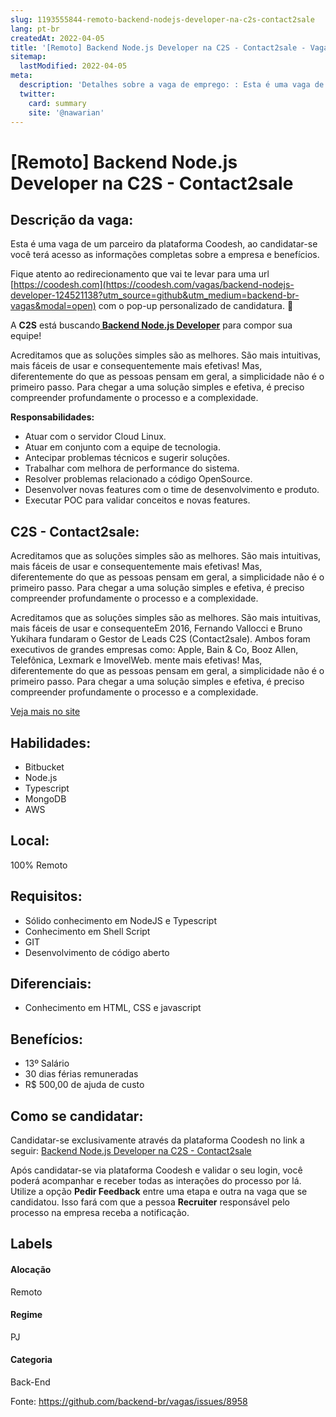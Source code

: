 ```yaml
---
slug: 1193555844-remoto-backend-nodejs-developer-na-c2s-contact2sale
lang: pt-br
createdAt: 2022-04-05
title: '[Remoto] Backend Node.js Developer na C2S - Contact2sale - Vaga de Emprego'
sitemap:
  lastModified: 2022-04-05
meta:
  description: 'Detalhes sobre a vaga de emprego: : Esta é uma vaga de um parceiro da plataforma Coodesh, ao candidatar-se você terá acesso as informações completas sobre a empresa e benefícios.  Fique atento ao redirecionamento que vai te levar para uma url [https://coodesh.com](https://coodesh.com/vagas/backend-nodejs-developer-124521138?utm_source=github&utm_medium=backend-br-vagas&modal=open) com o pop-up personalizado de candidatura. 👋 <p>A <strong>C2S</strong> está buscando<strong><ins> Backend Node.js Developer</ins></strong> para compor sua equipe!</p> <p>Acreditamos que as soluções simples são as melhores. São mais intuitivas, mais fáceis de usar e consequentemente mais efetivas! Mas, diferentemente do que as pessoas pensam em geral, a simplicidade não é o primeiro passo. Para chegar a uma solução simples e efetiva, é preciso compreender profundamente o processo e a complexidade.</p> <p><strong>Responsabilidades:</strong></p> <ul> <li>Atuar com o servidor Cloud Linux.</li> <li>Atuar em conjunto com a equipe de tecnologia.</li> <li>Antecipar problemas técnicos e sugerir soluções.</li> <li>Trabalhar com melhora de performance do sistema.</li> <li>Resolver problemas relacionado a código OpenSource.</li> <li>Desenvolver novas features com o time de desenvolvimento e produto.</li> <li>Executar POC para validar conceitos e novas features.</li> </ul>'
  twitter:
    card: summary
    site: '@nawarian'
---
```


# [Remoto] Backend Node.js Developer na C2S - Contact2sale

## Descrição da vaga: 
Esta é uma vaga de um parceiro da plataforma Coodesh, ao candidatar-se você terá acesso as informações completas sobre a empresa e benefícios.


Fique atento ao redirecionamento que vai te levar para uma url [https://coodesh.com](https://coodesh.com/vagas/backend-nodejs-developer-124521138?utm_source=github&utm_medium=backend-br-vagas&modal=open) com o pop-up personalizado de candidatura. 👋
<p>A <strong>C2S</strong> está buscando<strong><ins> Backend Node.js Developer</ins></strong> para compor sua equipe!</p>
<p>Acreditamos que as soluções simples são as melhores. São mais intuitivas, mais fáceis de usar e consequentemente mais efetivas! Mas, diferentemente do que as pessoas pensam em geral, a simplicidade não é o primeiro passo. Para chegar a uma solução simples e efetiva, é preciso compreender profundamente o processo e a complexidade.</p>
<p><strong>Responsabilidades:</strong></p>
<ul>
<li>Atuar com o servidor Cloud Linux.</li>
<li>Atuar em conjunto com a equipe de tecnologia.</li>
<li>Antecipar problemas técnicos e sugerir soluções.</li>
<li>Trabalhar com melhora de performance do sistema.</li>
<li>Resolver problemas relacionado a código OpenSource.</li>
<li>Desenvolver novas features com o time de desenvolvimento e produto.</li>
<li>Executar POC para validar conceitos e novas features.</li>
</ul>

## C2S - Contact2sale: 
 <p>Acreditamos que as soluções simples são as melhores. São mais intuitivas, mais fáceis de usar e consequentemente mais efetivas! Mas, diferentemente do que as pessoas pensam em geral, a simplicidade não é o primeiro passo. Para chegar a uma solução simples e efetiva, é preciso compreender profundamente o processo e a complexidade.</p>
<p>Acreditamos que as soluções simples são as melhores. São mais intuitivas, mais fáceis de usar e consequenteEm 2016, Fernando Vallocci e Bruno Yukihara fundaram o Gestor de Leads C2S (Contact2sale). Ambos foram executivos de grandes empresas como: Apple, Bain &amp; Co, Booz Allen, Telefônica, Lexmark e ImovelWeb. mente mais efetivas! Mas, diferentemente do que as pessoas pensam em geral, a simplicidade não é o primeiro passo. Para chegar a uma solução simples e efetiva, é preciso compreender profundamente o processo e a complexidade.</p><a href='https://coodesh.com/empresas/c2s-contact2sale'>Veja mais no site</a>

 ## Habilidades: 
 - Bitbucket 
- Node.js 
- Typescript 
- MongoDB 
- AWS
## Local: 
 100% Remoto
## Requisitos: 
 - Sólido conhecimento em NodeJS e Typescript 
- Conhecimento em Shell Script 
- GIT 
- Desenvolvimento de código aberto
## Diferenciais: 
 - Conhecimento em HTML, CSS e javascript
## Benefícios: 
 - 13º Salário 
- 30 dias férias remuneradas 
- R$ 500,00 de ajuda de custo
## Como se candidatar:
Candidatar-se exclusivamente através da plataforma Coodesh no link a seguir: [Backend Node.js Developer na C2S - Contact2sale](https://coodesh.com/vagas/backend-nodejs-developer-124521138?utm_source=github&utm_medium=backend-br-vagas&modal=open)


Após candidatar-se via plataforma Coodesh e validar o seu login, você poderá acompanhar e receber todas as interações do processo por lá. Utilize a opção **Pedir Feedback** entre uma etapa e outra na vaga que se candidatou. Isso fará com que a pessoa **Recruiter** responsável pelo processo na empresa receba a notificação.
## Labels
#### Alocação
Remoto
#### Regime
PJ
#### Categoria
Back-End

Fonte: https://github.com/backend-br/vagas/issues/8958